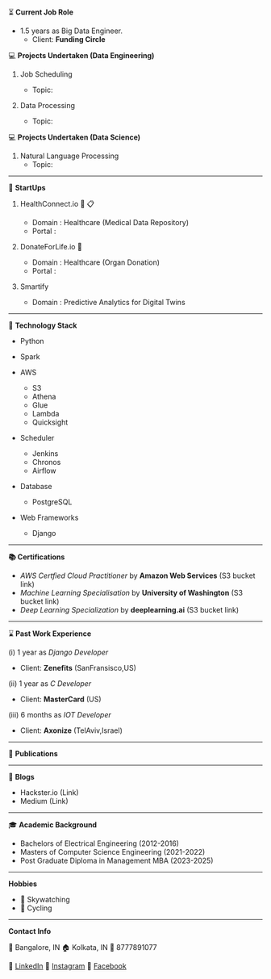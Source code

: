 :hourglass_flowing_sand: **Current Job Role**
- 1.5 years as Big Data Engineer. 
  - Client: **Funding Circle**

:computer: **Projects Undertaken (Data Engineering)**
1. Job Scheduling
    - Topic:

2. Data Processing
    - Topic:

:computer: **Projects Undertaken (Data Science)**
1. Natural Language Processing
    - Topic:

------------------------------------

:rocket: **StartUps**
1. HealthConnect.io :microscope: :clipboard:
    - Domain : Healthcare (Medical Data Repository)
    - Portal :
    
2. DonateForLife.io :hospital:
    - Domain : Healthcare (Organ Donation)
    - Portal :

3. Smartify
    - Domain : Predictive Analytics for Digital Twins
------------------------------------

:pushpin: **Technology Stack**
- Python

- Spark

- AWS 
   - S3
   - Athena
   - Glue
   - Lambda
   - Quicksight
   
- Scheduler
    - Jenkins
    - Chronos
    - Airflow
    
- Database
  - PostgreSQL
  
- Web Frameworks
  - Django
  
------------------------------------

**:books: Certifications**
- _AWS Certfied Cloud Practitioner_ by **Amazon Web Services** (S3 bucket link)
- _Machine Learning Specialisation_ by **University of Washington** (S3 bucket link)
- _Deep Learning Specialization_ by **deeplearning.ai** (S3 bucket link)

------------------------------------

:hourglass: **Past Work Experience**

(i) 1 year as _Django Developer_ 
  - Client: **Zenefits** (SanFransisco,US)
  
(ii) 1 year as _C Developer_ 
  - Client: **MasterCard** (US)
  
(iii) 6 months as _IOT Developer_ 
  - Client: **Axonize** (TelAviv,Israel)

------------------------------------

:page_facing_up: **Publications**

------------------------------------

:memo: **Blogs**
- Hackster.io (Link)
- Medium (Link)

------------------------------------

:mortar_board: **Academic Background**
- Bachelors of Electrical Engineering (2012-2016)
- Masters of Computer Science Engineering (2021-2022)
- Post Graduate Diploma in Management MBA (2023-2025)

------------------------------------

**Hobbies**

- :telescope: Skywatching
- :bicyclist: Cycling

------------------------------------

**Contact Info**

:office: Bangalore, IN
:house: Kolkata, IN
:iphone: 8777891077

:small_blue_diamond: [LinkedIn](https://www.linkedin.com) :small_blue_diamond: [Instagram](https://www.instagram.com/aritromukherjee/) :small_blue_diamond: [Facebook](https://www.facebook.com)
